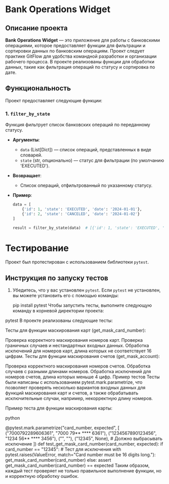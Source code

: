 # Bank Operations Widget

## Описание проекта
**Bank Operations Widget** — это приложение для работы с банковскими операциями, которое предоставляет функции для фильтрации и сортировки данных по банковским операциям. Проект следует практике GitFlow для удобства командной разработки и организации рабочего процесса. В проекте реализованы функции для обработки данных, такие как фильтрация операций по статусу и сортировка по дате.

## Функциональность
Проект предоставляет следующие функции:

### 1. `filter_by_state`
Функция фильтрует список банковских операций по переданному статусу.

- **Аргументы**:
  - `data` (List[Dict]) — список операций, представленных в виде словарей.
  - `state` (str, опционально) — статус для фильтрации (по умолчанию 'EXECUTED').
  
- **Возвращает**: 
  - Список операций, отфильтрованный по указанному статусу.

- **Пример**:
  ```python
  data = [
      {'id': 1, 'state': 'EXECUTED', 'date': '2024-01-01'},
      {'id': 2, 'state': 'CANCELED', 'date': '2024-01-02'}
  ]
  
  result = filter_by_state(data)  # [{'id': 1, 'state': 'EXECUTED', 'date': '2024-01-01'}]

# Тестирование

Проект был протестирован с использованием библиотеки `pytest`.

## Инструкция по запуску тестов

1. Убедитесь, что у вас установлен `pytest`. Если `pytest` не установлен, вы можете установить его с помощью команды:
 
   pip install pytest
Чтобы запустить тесты, выполните следующую команду в корневой директории проекта:

pytest
В проекте реализованы следующие тесты:

Тесты для функции маскирования карт (get_mask_card_number):

Проверка корректного маскирования номеров карт.
Проверка граничных случаев и нестандартных входных данных.
Обработка исключений для номеров карт, длина которых не соответствует 16 цифрам.
Тесты для функции маскирования счетов (get_mask_account):

Проверка корректного маскирования номеров счетов.
Обработка случаев с разными длинами номеров.
Обработка исключений для номеров счетов, длина которых меньше 4 цифр.
Пример тестов
Тесты были написаны с использованием pytest.mark.parametrize, что позволяет проверять несколько вариантов входных данных для функций маскирования карт и счетов, а также обрабатывать исключительные случаи, например, некорректную длину номеров.

Пример теста для функции маскирования карты:

python

@pytest.mark.parametrize("card_number, expected", [
    ("7000792289606361", "7000 79** **** 6361"),
    ("1234567890123456", "1234 56** **** 3456"),
    ("", ""),
    ("12345", None),  # Должно выбрасывать исключение
])
def test_get_mask_card_number(card_number, expected):
    if card_number == "12345":  # Тест для исключения
        with pytest.raises(ValueError, match="Card number must be 16 digits long."):
            get_mask_card_number(card_number)
    else:
        assert get_mask_card_number(card_number) == expected
Таким образом, каждый тест проверяет не только правильное выполнение функции, но и корректную обработку ошибок.
